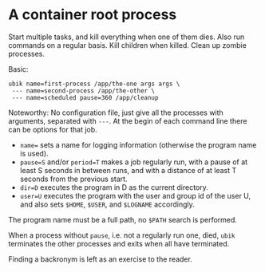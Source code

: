 A container root process
========================

Start multiple tasks, and kill everything when one of them dies.
Also run commands on a regular basis.
Kill children when killed.
Clean up zombie processes.

Basic:
```
ubik name=first-process /app/the-one args args \
 --- name=second-process /app/the-other \
 --- name=scheduled pause=360 /app/cleanup

```
Noteworthy: No configuration file, just give all the processes with arguments,
separated with `---`. At the begin of each command line there can be options
for that job.

- `name=` sets a name for logging information (otherwise the program
   name is used).
- `pause=S` and/or `period=T` makes a job regularly run, with a pause
   of at least S seconds in between runs, and with a distance of at least T seconds
   from the previous start.
- `dir=D` executes the program in D as the current directory.
- `user=U` executes the program with the user and group id of the user U, and also
  sets `$HOME`, `$USER`, and `$LOGNAME` accordingly.

The program name must be a full path, no `$PATH` search is performed.

When a process without `pause`, i.e. not a regularly run one, died, `ubik`
terminates the other processes and exits when all have terminated.

Finding a backronym is left as an exercise to the reader.
